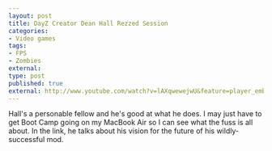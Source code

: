 ```yaml
---
layout: post
title: DayZ Creator Dean Hall Rezzed Session
categories:
- Video games
tags:
- FPS
- Zombies
external:
type: post
published: true
external: http://www.youtube.com/watch?v=lAXqwewejwU&feature=player_embedded
---
```


Hall's a personable fellow and he's good at what he does. I may just have to get Boot Camp going on my MacBook Air so I can see what the fuss is all about. In the link, he talks about his vision for the future of his wildly-successful mod.
